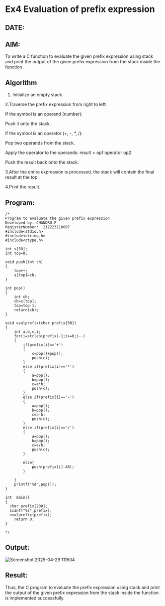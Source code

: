 # Ex4 Evaluation of prefix expression
## DATE:
## AIM:
To write a C function to evaluate the given prefix expression using stack and print the output of the given prefix expression from the stack inside the function . 

## Algorithm
1. Initialize an empty stack.

2.Traverse the prefix expression from right to left:

If the symbol is an operand (number):

Push it onto the stack.

If the symbol is an operator (+, -, *, /):

Pop two operands from the stack.

Apply the operator to the operands: result = op1 operator op2.

Push the result back onto the stack.

3.After the entire expression is processed, the stack will contain the final result at the top.

4.Print the result.


  

## Program:
```
/*
Program to evaluate the given prefix expression
Developed by: CHANDRU.P  
RegisterNumber:  212223110007
#include<stdio.h>
#include<string.h>
#include<ctype.h>

int s[50];
int top=0;

void push(int ch)
{
	top++;
	s[top]=ch;
}

int pop()
{
	int ch;
	ch=s[top];
	top=top-1;
	return(ch);
}

void evalprefix(char prefix[50])
{
  	int a,b,c,i;
  	for(i=strlen(prefix)-1;i>=0;i--)
  	{
  	    if(prefix[i]=='+')
  	    {
  	        c=pop()+pop();
  	        push(c);
  	    }
  	    else if(prefix[i]=='*')
  	    {
  	        a=pop();
  	        b=pop();
  	        c=a*b;
  	        push(c);
  	    }
  	    else if(prefix[i]=='-')
  	    {
  	        a=pop();
  	        b=pop();
  	        c=a-b;
  	        push(c);
  	    }
  	    else if(prefix[i]=='/')
  	    {
  	        a=pop();
  	        b=pop();
  	        c=a/b;
  	        push(c);
  	    }
  	       
  	    else{
  	        push(prefix[i]-48);
  	    }
  	    
  	}
  	printf("%d",pop());
}

int  main()
{
  char prefix[200];
  scanf("%s",prefix);
  evalprefix(prefix);
	return 0;
}

*/
```

## Output:

![Screenshot 2025-04-29 111504](https://github.com/user-attachments/assets/d304124e-1b2f-4d47-9923-17c72b351a1e)



## Result:
Thus, the C program to evaluate the prefix expression using stack and print the output of the given prefix expression from the stack inside the function is implemented successfully.
